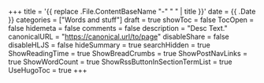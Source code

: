 +++
title = '{{ replace .File.ContentBaseName "-" " " | title }}'
date = {{ .Date }}
categories = ["Words and stuff"]
draft = true
showToc = false
TocOpen = false
hidemeta = false
comments = false
description = "Desc Text."
canonicalURL = "https://canonical.url/to/page"
disableShare = false
disableHLJS = false
hideSummary = true
searchHidden = true
ShowReadingTime = true
ShowBreadCrumbs = true
ShowPostNavLinks = true
ShowWordCount = true
ShowRssButtonInSectionTermList = true
UseHugoToc = true
+++
